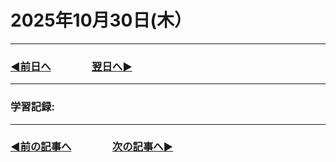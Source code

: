 # 2025年10月30日(木）

---

### [◀️前日へ](https://github.com/yuasys/chatty-journal/blob/main/2025/10/2025-10-29.md)&emsp;&emsp;&emsp;&emsp;[翌日へ▶️](https://github.com/yuasys/chatty-journal/blob/main/2025/10/2025-10-31.md)

---

### 学習記録: 

---

### [◀️前の記事へ](https://github.com/yuasys/chatty-journal/blob/main/2025/10/2025-10-26.md)&emsp;&emsp;&emsp;&emsp;[次の記事へ▶️](https://github.com/yuasys/chatty-journal/blob/main/2025/10/2025-10-30.md)
